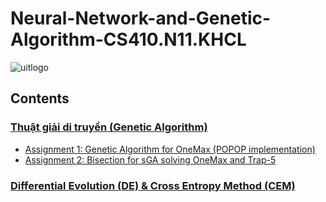 # Neural-Network-and-Genetic-Algorithm-CS410.N11.KHCL
![uitlogo](https://www.uit.edu.vn/sites/vi/files/resize/images/Logos/Logo_UIT_In-218x260.jpg)

## Contents
### [Thuật giải di truyền (Genetic Algorithm)](https://github.com/duypd1309/Neural-Network-and-Genetic-Algorithm-CS410.N11.KHCL/tree/main/Thu%E1%BA%ADt%20gi%E1%BA%A3i%20di%20truy%E1%BB%81n%20(Genetic%20Algorithm)) 
- [Assignment 1: Genetic Algorithm for OneMax (POPOP implementation)](https://github.com/duypd1309/Neural-Network-and-Genetic-Algorithm-CS410.N11.KHCL/tree/main/Thu%E1%BA%ADt%20gi%E1%BA%A3i%20di%20truy%E1%BB%81n%20(Genetic%20Algorithm)/Genetic%20Algorithm%20for%20OneMax%20(POPOP%20implementation))
- [Assignment 2: Bisection for sGA solving OneMax and Trap-5](https://github.com/duypd1309/Neural-Network-and-Genetic-Algorithm-CS410.N11.KHCL/tree/main/Thu%E1%BA%ADt%20gi%E1%BA%A3i%20di%20truy%E1%BB%81n%20(Genetic%20Algorithm)/Bisection%20for%20sGA)

### [Differential Evolution (DE) & Cross Entropy Method (CEM)](https://github.com/duypd1309/Neural-Network-and-Genetic-Algorithm-CS410.N11.KHCL/tree/main/Differential%20Evolution%20(DE)%20%26%20Cross%20Entropy%20Method%20(CEM))
